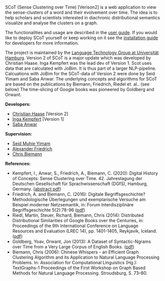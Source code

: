 SCoT (Sense Clustering over Time) [Verison2] is a web application to view the sense-clusters of a word and their evolvement over time. The idea is to help scholars and scientists interested in diachronic distributional semantics visualize and analyse the clusters on a graph. 

The functionalities and usage are described in the [user guide](userGuide.md). If you would like to deploy SCoT yourself or keep working on it see the [installation guide](installationGuide.md) for developers for more information.

The project is maintained by the [Language Technology Group at Universität Hamburg](https://www.inf.uni-hamburg.de/en/inst/ab/lt/home.html). Version 2 of SCoT is a major update which was developed by Christian Haase. Inga Kempfert was the lead dev of Version 1. Scot uses data that are calculated with JoBim. It is thus part of a larger NLP-pipeline. Calcuations with JoBim for the SCoT-data of Version 2 were done by Seid Yimam and Saba Anwar. The underlying concepts and algorithms for SCoT are based on the publications by Biemann, Friedrich, Riedel et. al.. (see below) The time-slicing of Google books was pioneered by Goldberg and Orwant.

**Developers:**
* [Christian Haase](https://www2.informatik.uni-hamburg.de/fiona/pers.php?lang=de#haase) [Version 2]
* [Inga Kempfert](https://github.com/IngaKe) [Version 1]
* [Saba Anwar](https://www.inf.uni-hamburg.de/en/inst/ab/lt/people/saba-anwar.html)

**Supervision:**
* [Seid Muhie Yimam](https://seyyaw.github.io/)
* [Alexander Friedrich](https://www.philosophie.tu-darmstadt.de/institut_phil/mitarbeiter_innen_phil/wissenschaftlichemitarbeiter_innen_phil/friedrich_pwt/index.de.jsp)
* [Chris Biemann](https://www.inf.uni-hamburg.de/en/inst/ab/lt/people/chris-biemann.html)


**References:**
* Kempfert, I., Anwar, S., Friedrich, A., Biemann, C. (2020): Digital History of Concepts: Sense Clustering over Time. 42. Jahrestagung der Deutschen Gesellschaft für Sprachwissenschaft (DGfS), Hamburg, Germany. ([abstract pdf](https://www.inf.uni-hamburg.de/en/inst/ab/lt/publications/2020-kempfertetal-dgfs-scot.pdf))
* Friedrich, A. and Biemann, C. (2016): Digitale Begriffsgeschichte? Methodologische Überlegungen und exemplarische Versuche am Beispiel moderner Netzsemantik, in: Forum Interdisziplinäre Begriffsgeschichte 5(2):78-96 ([pdf](https://www.zfl-berlin.org/files/zfl/downloads/publikationen/forum_begriffsgeschichte/ZfL_FIB_5_2016_2_FriedrichBiemann.pdf))
* Riedl, Martin, Steuer, Richard, Biemann, Chris (2014): Distributed Distributional Similarities of Google Books over the Centuries, in: Proceedings of the 9th International Conference on Language Resources and Evaluation (LREC 14), pp. 1401-1405, Reykjavik, Iceland. ([pdf](http://www.lrec-conf.org/proceedings/lrec2014/pdf/274_Paper.pdf))
* Goldberg, Yoav, Orwant, Jon (2013): A Dataset of Syntactic-Ngrams over Time from a Very Large Corpus of English Books. ([pdf](https://static.googleusercontent.com/media/research.google.com/en//pubs/archive/41603.pdf))
* Biemann, Chris (2006): Chinese Whispers - an Efficient Graph Clustering Algorithm and its Application to Natural Language Processing Problems. In: Association for Computational Linguistics (Hg.): TextGraphs-1 Proceedings of the First Workshop on Graph Based Methods for Natural Language Processing. Stroudsburg, S. 73–80.